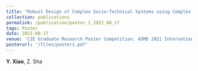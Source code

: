 ```yaml
---
title: "Robust Design of Complex Socio-Technical Systems using Complex Networks"
collection: publications
permalink: /publication/poster_1_2021_08_17
tags: Poster
date: 2021-08-17
venue: 'CIE Graduate Research Poster Competition, ASME 2021 International Design Engineering Technical Conferences & Computers and Information in Engineering Conference, Virtual Conference, Aug. 17-20, 2021. (Won the Travel Award).'
posterurl: '/files/poster1.pdf'
---
```

**Y. Xiao**, Z. Sha
